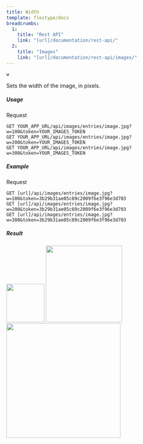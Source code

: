 ```yaml
---
title: Width
template: flextype/docs
breadcrumbs:
  1:
    title: "Rest API"
    link: "[url]/documentation/rest-api/"
  2:
    title: "Images"
    link: "[url]/documentation/rest-api/images/"
---
```


`w`

Sets the width of the image, in pixels.

##### Usage

<div class="file-header">Request</div>

```
GET YOUR_APP_URL/api/images/entries/image.jpg?w=100&token=YOUR_IMAGES_TOKEN
GET YOUR_APP_URL/api/images/entries/image.jpg?w=200&token=YOUR_IMAGES_TOKEN
GET YOUR_APP_URL/api/images/entries/image.jpg?w=300&token=YOUR_IMAGES_TOKEN
```

##### Example

<div class="file-header">Request</div>

```
GET [url]/api/images/entries/image.jpg?w=100&token=3b29b31ae05c89c2009f6e3f96e3d703
GET [url]/api/images/entries/image.jpg?w=200&token=3b29b31ae05c89c2009f6e3f96e3d703
GET [url]/api/images/entries/image.jpg?w=300&token=3b29b31ae05c89c2009f6e3f96e3d703
```

##### Result

<img width="100" class="inline" src="[url]/api/images/entries/image.jpg?w=100&token=3b29b31ae05c89c2009f6e3f96e3d703">
<img width="200" class="inline" src="[url]/api/images/entries/image.jpg?w=200&token=3b29b31ae05c89c2009f6e3f96e3d703">
<img width="300" class="inline" src="[url]/api/images/entries/image.jpg?w=300&token=3b29b31ae05c89c2009f6e3f96e3d703">
